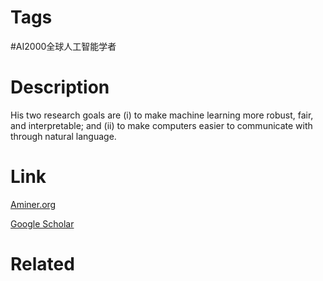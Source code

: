 # Tags

#AI2000全球人工智能学者 

# Description

His two research goals are (i) to make machine learning more robust, fair, and interpretable; and (ii) to make computers easier to communicate with through natural language.

# Link

[Aminer.org](https://www.aminer.org/profile/Percy%20Liang/53f32ba9dabfae9a84490dd6)

[Google Scholar](https://scholar.google.com/citations?hl=en&user=pouyVyUAAAAJ)

# Related

